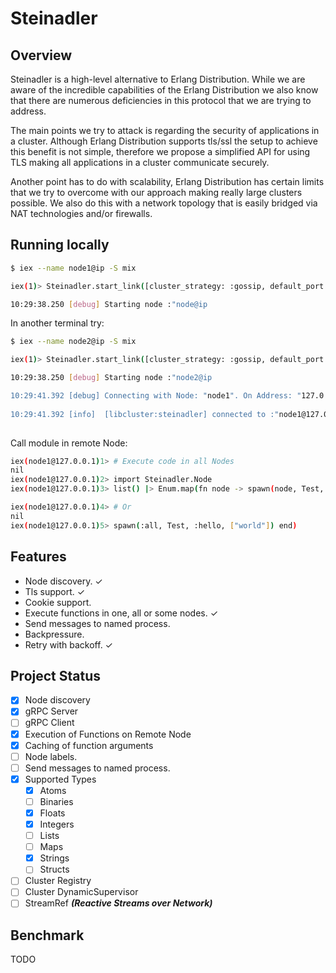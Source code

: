 # Steinadler

## Overview

Steinadler is a high-level alternative to Erlang Distribution. 
While we are aware of the incredible capabilities of the Erlang Distribution we also know 
that there are numerous deficiencies in this protocol that we are trying to address.

The main points we try to attack is regarding the security of applications in a cluster. 
Although Erlang Distribution supports tls/ssl the setup to achieve this benefit is not simple, 
therefore we propose a simplified API for using TLS making all applications in a cluster communicate securely.

Another point has to do with scalability, Erlang Distribution has certain limits that we try to overcome with our approach 
making really large clusters possible. 
We also do this with a network topology that is easily bridged via NAT technologies and/or firewalls.

## Running locally

```sh
$ iex --name node1@ip -S mix

iex(1)> Steinadler.start_link([cluster_strategy: :gossip, default_port: 4001])

10:29:38.250 [debug] Starting node :"node@ip
```

In another terminal try:

```sh
$ iex --name node2@ip -S mix

iex(1)> Steinadler.start_link([cluster_strategy: :gossip, default_port: 4002])

10:29:38.250 [debug] Starting node :"node2@ip

10:29:41.392 [debug] Connecting with Node: "node1". On Address: "127.0.0.1"
 
10:29:41.392 [info]  [libcluster:steinadler] connected to :"node1@127.0.0.1"
 
```

Call module in remote Node:

```sh
iex(node1@127.0.0.1)1> # Execute code in all Nodes  
nil
iex(node1@127.0.0.1)2> import Steinadler.Node
iex(node1@127.0.0.1)3> list() |> Enum.map(fn node -> spawn(node, Test, :hello, ["world"]) end)

iex(node1@127.0.0.1)4> # Or
nil
iex(node1@127.0.0.1)5> spawn(:all, Test, :hello, ["world"]) end)
```

## Features

* Node discovery. ✓
* Tls support. ✓
* Cookie support. 
* Execute functions in one, all or some nodes. ✓
* Send messages to named process.
* Backpressure.
* Retry with backoff. ✓

## Project Status

- [x] Node discovery
- [x] gRPC Server
- [ ] gRPC Client
- [x] Execution of Functions on Remote Node
- [x] Caching of function arguments
- [ ] Node labels.
- [ ] Send messages to named process.
- [x] Supported Types
    - [x] Atoms
    - [ ] Binaries
    - [x] Floats
    - [x] Integers
    - [ ] Lists
    - [ ] Maps
    - [x] Strings
    - [ ] Structs
- [ ] Cluster Registry
- [ ] Cluster DynamicSupervisor
- [ ] StreamRef ***(Reactive Streams over Network)***

## Benchmark

TODO